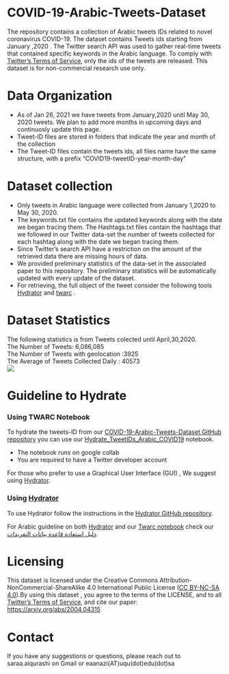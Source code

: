 # COVID-19-Arabic-Tweets-Dataset
The repository contains a collection of Arabic tweets IDs related to novel coronavirus COVID-19. The dataset contains Tweets ids starting from  January ,2020 . The Twitter search API was used to gather real-time tweets that contained specific keywords in the Arabic language. To comply with [Twitter’s Terms of Service](https://developer.twitter.com/en/developer-terms/agreement-and-policy), only the ids of the tweets are released. This dataset is for non-commercial research use only.
# Data Organization
* As of Jan 26, 2021 we have tweets from January,2020 unitl May 30, 2020 tweets. We plan to add more months in upcoming days
and continuosly update this page.
*	Tweet-ID files are stored in folders that indicate the year and month of the collection
*	The Tweet-ID files contain the tweets ids, all files name have the same structure, with a prefix “COVID19-tweetID-year-month-day"
# Dataset collection
*	Only tweets in Arabic language were collected from January 1,2020 to May 30, 2020.
* The keywords.txt file contains the updated keywords along with the date we began tracing them. The Hashtags.txt files contain the hashtags that we followed in our Twitter data-set the number of tweets collected for each hashtag along with the date we began tracing them.
* Since Twitter’s search API have a restriction on the amount of the retrieved data there are missing hours of data.
* We provided preliminary statistics of the data-set in the associated paper to this repository. The preliminary statistics will be automatically updated with every update of the dataset.
* For retrieving, the full object of the tweet consider the following tools [Hydrator](https://github.com/DocNow/hydrator)  and [twarc](https://github.com/DocNow/twarc) .

# Dataset Statistics
The following statistics is from Tweets colected until April,30,2020.<br/>
The Number of Tweets:  6,086,085 <br/>
The Number of Tweets with geolocation :3925 <br>
The Average  of Tweets Collected Daily : 40573 <br/>
![](images/geotag.png)
# Guideline to Hydrate
 ### Using TWARC Notebook ### 
To hydrate the tweets-ID from our [COVID-19-Arabic-Tweets-Dataset GitHub repository](http://github.com/SarahAlqurashi/COVID-19-Arabic-Tweets-Dataset) you can use our  [Hydrate_TweetIDs_Arabic_COVID19](https://github.com/SarahAlqurashi/COVID-19-Arabic-Tweets-Dataset/blob/master/Guideline%20to%20Hydrate/Hydrate_TweetIDs_Arabic_COVID19.ipynb) notebook.

* The notebook runs on google collab 
* You are required to have a Twitter developer account

For those who prefer  to use a Graphical User Interface (GUI) , We suggest using [Hydrator](https://github.com/DocNow/hydrator).

 ### Using [Hydrator](https://github.com/DocNow/hydrator)
To use Hydrator follow the instructions in the [Hydrator GitHub repository](https://github.com/DocNow/hydrator). 

For Arabic guideline  on both [Hydrator](https://github.com/DocNow/hydrator) and our [Twarc notebook](https://github.com/SarahAlqurashi/COVID-19-Arabic-Tweets-Dataset/blob/master/Guideline%20to%20Hydrate/Hydrate_TweetIDs_Arabic_COVID19.ipynb) check our [دليل استعادة قاعدة بيانات التغريدات](https://github.com/SarahAlqurashi/COVID-19-Arabic-Tweets-Dataset/blob/master/Guideline%20to%20Hydrate/دليل%20استعادة%20قاعدة%20بيانات%20التغريدات.pdf).
# Licensing
This dataset is licensed under the Creative Commons Attribution-NonCommercial-ShareAlike 4.0 International Public License ([CC BY-NC-SA 4.0](https://creativecommons.org/licenses/by-nc-sa/4.0/)).By using this dataset , you agree to the terms of the LICENSE, and to all  [Twitter’s Terms of Service](https://developer.twitter.com/en/developer-terms/agreement-and-policy), and cite our paper:
https://arxiv.org/abs/2004.04315
# Contact  
If you have any suggestions or questions, please reach out to saraa.alqurashi on Gmail or  eaanazi(AT)uqu(dot)edu(dot)sa
 
